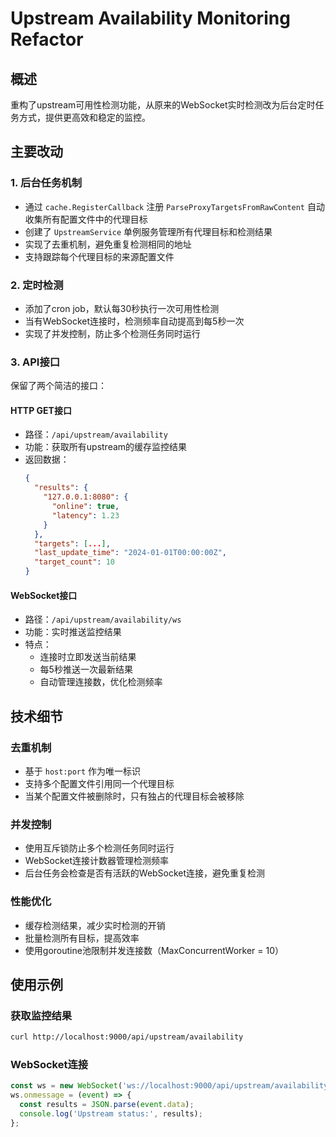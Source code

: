 # Upstream Availability Monitoring Refactor

## 概述

重构了upstream可用性检测功能，从原来的WebSocket实时检测改为后台定时任务方式，提供更高效和稳定的监控。

## 主要改动

### 1. 后台任务机制
- 通过 `cache.RegisterCallback` 注册 `ParseProxyTargetsFromRawContent` 自动收集所有配置文件中的代理目标
- 创建了 `UpstreamService` 单例服务管理所有代理目标和检测结果
- 实现了去重机制，避免重复检测相同的地址
- 支持跟踪每个代理目标的来源配置文件

### 2. 定时检测
- 添加了cron job，默认每30秒执行一次可用性检测
- 当有WebSocket连接时，检测频率自动提高到每5秒一次
- 实现了并发控制，防止多个检测任务同时运行

### 3. API接口
保留了两个简洁的接口：

#### HTTP GET接口
- 路径：`/api/upstream/availability`
- 功能：获取所有upstream的缓存监控结果
- 返回数据：
  ```json
  {
    "results": {
      "127.0.0.1:8080": {
        "online": true,
        "latency": 1.23
      }
    },
    "targets": [...],
    "last_update_time": "2024-01-01T00:00:00Z",
    "target_count": 10
  }
  ```

#### WebSocket接口
- 路径：`/api/upstream/availability/ws`
- 功能：实时推送监控结果
- 特点：
  - 连接时立即发送当前结果
  - 每5秒推送一次最新结果
  - 自动管理连接数，优化检测频率

## 技术细节

### 去重机制
- 基于 `host:port` 作为唯一标识
- 支持多个配置文件引用同一个代理目标
- 当某个配置文件被删除时，只有独占的代理目标会被移除

### 并发控制
- 使用互斥锁防止多个检测任务同时运行
- WebSocket连接计数器管理检测频率
- 后台任务会检查是否有活跃的WebSocket连接，避免重复检测

### 性能优化
- 缓存检测结果，减少实时检测的开销
- 批量检测所有目标，提高效率
- 使用goroutine池限制并发连接数（MaxConcurrentWorker = 10）

## 使用示例

### 获取监控结果
```bash
curl http://localhost:9000/api/upstream/availability
```

### WebSocket连接
```javascript
const ws = new WebSocket('ws://localhost:9000/api/upstream/availability/ws');
ws.onmessage = (event) => {
  const results = JSON.parse(event.data);
  console.log('Upstream status:', results);
};
``` 